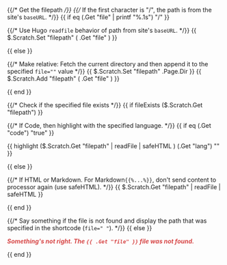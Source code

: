 {{/* Get the filepath */}}
{{/* If the first character is "/", the path is from the site's `baseURL`. */}}
{{ if eq (.Get "file" | printf "%.1s") "/" }}

{{/* Use Hugo `readfile` behavior of path from site's `baseURL`. */}}
{{ $.Scratch.Set "filepath" ( .Get "file" ) }}

{{ else }}

{{/* Make relative: Fetch the current directory and then append it to the specified `file=""` value */}}
{{ $.Scratch.Set "filepath" .Page.Dir }}
{{ $.Scratch.Add "filepath" ( .Get "file" ) }}

{{ end }}


{{/* Check if the specified file exists */}}
{{ if fileExists ($.Scratch.Get "filepath") }}

{{/* If Code, then highlight with the specified language. */}}
{{ if eq (.Get "code") "true" }}

{{ highlight ($.Scratch.Get "filepath" | readFile | safeHTML ) (.Get "lang") "" }}

{{ else }}

{{/* If HTML or Markdown. For Markdown`{{%...%}}`,  don't send content to processor again (use safeHTML). */}}
{{ $.Scratch.Get "filepath" | readFile | safeHTML }}

{{ end }}

{{/* Say something if the file is not found and display the path that was specified in the shortcode (`file=" "`). */}}
{{ else }}

<p style="color: #D74848"><b><i>Something's not right. The <code>{{ .Get "file" }}</code> file was not found.</i></b></p>

{{ end }}
